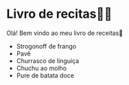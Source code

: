 # Livro de recitas:man_cook:

Olá! Bem vindo ao meu livro de receitas:wave:

- Strogonoff de frango
- Pavê 
- Churrasco de linguiça
- Chuchu ao molho
- Pure de batata doce